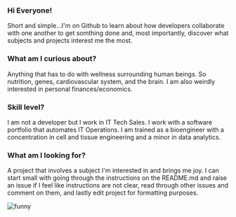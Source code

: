 ### Hi Everyone!  

Short and simple...I'm on Github to learn about how developers collaborate with one another to get somthing done and, most importantly, discover what subjects and projects interest me the most. 

### What am I curious about?  
Anything that has to do with wellness surrounding human beings. So nutrition, genes, cardiovascular system, and the brain.  I am also weirdly interested in personal finances/economics. 

### Skill level?  
I am not a developer but I work in IT Tech Sales.  I work with a software portfolio that automates IT Operations.  I am trained as a bioengineer with a concentration in cell and tissue engineering and a minor in data analytics. 

### What am I looking for? 
A project that involves a subject I'm interested in and brings me joy.  I can start small with going through the instructions on the README.md and raise an issue if I feel like instructions are not clear, read through other issues and comment on them, and lastly edit project for formatting purposes. 

![funny](https://user-images.githubusercontent.com/67643073/147116897-36596935-e2cc-4dc5-bc85-244382110fef.jpg)



<!--
**cakezys890/cakezys890** is a ✨ _special_ ✨ repository because its `README.md` (this file) appears on your GitHub profile.

Here are some ideas to get you started:

- 🔭 I’m currently working on ...
- 🌱 I’m currently learning ...
- 👯 I’m looking to collaborate on ...
- 🤔 I’m looking for help with ...
- 💬 Ask me about ...
- 📫 How to reach me: ...
- 😄 Pronouns: ...
- ⚡ Fun fact: ...
-->
